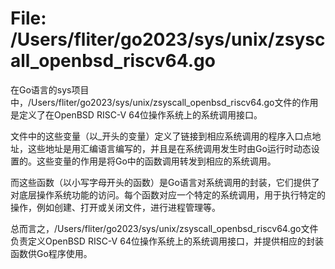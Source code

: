 # File: /Users/fliter/go2023/sys/unix/zsyscall_openbsd_riscv64.go

在Go语言的sys项目中，/Users/fliter/go2023/sys/unix/zsyscall_openbsd_riscv64.go文件的作用是定义了在OpenBSD RISC-V 64位操作系统上的系统调用接口。

文件中的这些变量（以_开头的变量）定义了链接到相应系统调用的程序入口点地址，这些地址是用汇编语言编写的，并且是在系统调用发生时由Go运行时动态设置的。这些变量的作用是将Go中的函数调用转发到相应的系统调用。

而这些函数（以小写字母开头的函数）是Go语言对系统调用的封装，它们提供了对底层操作系统功能的访问。每个函数对应一个特定的系统调用，用于执行特定的操作，例如创建、打开或关闭文件，进行进程管理等。

总而言之，/Users/fliter/go2023/sys/unix/zsyscall_openbsd_riscv64.go文件负责定义OpenBSD RISC-V 64位操作系统上的系统调用接口，并提供相应的封装函数供Go程序使用。

